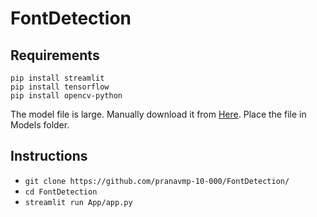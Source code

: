 # FontDetection
## Requirements
```
pip install streamlit
pip install tensorflow
pip install opencv-python
```
The model file is large. Manually download it from [Here](https://drive.google.com/file/d/1rdnPyla029g6Tcq0ps-KSp8oMitrzPZR/view?usp=sharing).
Place the file in Models folder.
## Instructions
- ``` git clone https://github.com/pranavmp-10-000/FontDetection/ ```
- ``` cd FontDetection ```
- ``` streamlit run App/app.py ```
